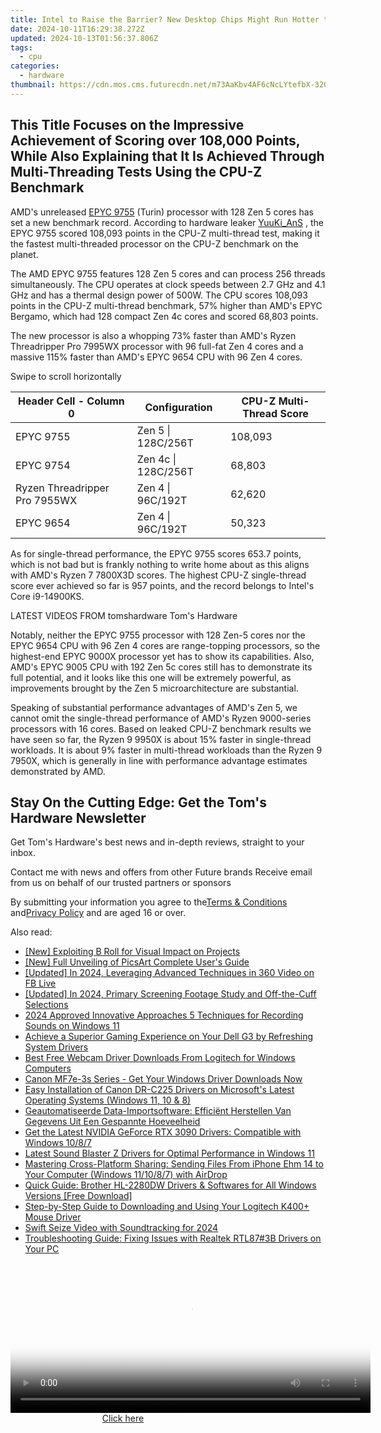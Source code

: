 ```yaml
---
title: Intel to Raise the Barrier? New Desktop Chips Might Run Hotter than Ever Before with Elevated Heat Ceilings for Arrow Lake Series
date: 2024-10-11T16:29:38.272Z
updated: 2024-10-13T01:56:37.806Z
tags:
  - cpu
categories:
  - hardware
thumbnail: https://cdn.mos.cms.futurecdn.net/m73AaKbv4AF6cNcLYtefbX-320-80.jpg
---
```


## This Title Focuses on the Impressive Achievement of Scoring over 108,000 Points, While Also Explaining that It Is Achieved Through Multi-Threading Tests Using the CPU-Z Benchmark

AMD's unreleased [EPYC 9755](https://www.tomshardware.com/pc-components/cpus/amd-announces-3nm-epyc-turin-launching-with-192-cores-and-384-threads-in-second-half-of-2024-54x-faster-than-intel-xeon-in-ai-workload) (Turin) processor with 128 Zen 5 cores has set a new benchmark record. According to hardware leaker [YuuKi_AnS](https://x.com/yuuki%5Fans/status/1816185684753015066) , the EPYC 9755 scored 108,093 points in the CPU-Z multi-thread test, making it the fastest multi-threaded processor on the CPU-Z benchmark on the planet.

 The AMD EPYC 9755 features 128 Zen 5 cores and can process 256 threads simultaneously. The CPU operates at clock speeds between 2.7 GHz and 4.1 GHz and has a thermal design power of 500W. The CPU scores 108,093 points in the CPU-Z multi-thread benchmark, 57% higher than AMD's EPYC Bergamo, which had 128 compact Zen 4c cores and scored 68,803 points.

 The new processor is also a whopping 73% faster than AMD's Ryzen Threadripper Pro 7995WX processor with 96 full-fat Zen 4 cores and a massive 115% faster than AMD's EPYC 9654 CPU with 96 Zen 4 cores.

 Swipe to scroll horizontally

| Header Cell - Column 0        | Configuration       | CPU-Z Multi-Thread Score |
| ----------------------------- | ------------------- | ------------------------ |
| EPYC 9755                     | Zen 5 \| 128C/256T  | 108,093                  |
| EPYC 9754                     | Zen 4c \| 128C/256T | 68,803                   |
| Ryzen Threadripper Pro 7955WX | Zen 4 \| 96C/192T   | 62,620                   |
| EPYC 9654                     | Zen 4 \| 96C/192T   | 50,323                   |

 As for single-thread performance, the EPYC 9755 scores 653.7 points, which is not bad but is frankly nothing to write home about as this aligns with AMD's Ryzen 7 7800X3D scores. The highest CPU-Z single-thread score ever achieved so far is 957 points, and the record belongs to Intel's Core i9-14900KS.

 LATEST VIDEOS FROM tomshardware Tom's Hardware

 Notably, neither the EPYC 9755 processor with 128 Zen-5 cores nor the EPYC 9654 CPU with 96 Zen 4 cores are range-topping processors, so the highest-end EPYC 9000X processor yet has to show its capabilities. Also, AMD's EPYC 9005 CPU with 192 Zen 5c cores still has to demonstrate its full potential, and it looks like this one will be extremely powerful, as improvements brought by the Zen 5 microarchitecture are substantial.

 Speaking of substantial performance advantages of AMD's Zen 5, we cannot omit the single-thread performance of AMD's Ryzen 9000-series processors with 16 cores. Based on leaked CPU-Z benchmark results we have seen so far, the Ryzen 9 9950X is about 15% faster in single-thread workloads. It is about 9% faster in multi-thread workloads than the Ryzen 9 7950X, which is generally in line with performance advantage estimates demonstrated by AMD.

## Stay On the Cutting Edge: Get the Tom's Hardware Newsletter

 Get Tom's Hardware's best news and in-depth reviews, straight to your inbox.

 Contact me with news and offers from other Future brands  Receive email from us on behalf of our trusted partners or sponsors

 By submitting your information you agree to the[Terms & Conditions](https://futureplc.com/terms-conditions/) and[Privacy Policy](https://futureplc.com/privacy-policy/) and are aged 16 or over.

<ins class="adsbygoogle"
     style="display:block"
     data-ad-format="autorelaxed"
     data-ad-client="ca-pub-7571918770474297"
     data-ad-slot="1223367746"></ins>

<ins class="adsbygoogle"
     style="display:block"
     data-ad-client="ca-pub-7571918770474297"
     data-ad-slot="8358498916"
     data-ad-format="auto"
     data-full-width-responsive="true"></ins>

<span class="atpl-alsoreadstyle">Also read:</span>
<div><ul>
<li><a href="https://some-techniques.techidaily.com/new-exploiting-b-roll-for-visual-impact-on-projects/"><u>[New] Exploiting B Roll for Visual Impact on Projects</u></a></li>
<li><a href="https://article-posts.techidaily.com/new-full-unveiling-of-picsart-complete-users-guide/"><u>[New] Full Unveiling of PicsArt Complete User's Guide</u></a></li>
<li><a href="https://facebook-videos.techidaily.com/updated-in-2024-leveraging-advanced-techniques-in-360-video-on-fb-live/"><u>[Updated] In 2024, Leveraging Advanced Techniques in 360 Video on FB Live</u></a></li>
<li><a href="https://desktop-recording.techidaily.com/updated-in-2024-primary-screening-footage-study-and-off-the-cuff-selections/"><u>[Updated] In 2024, Primary Screening Footage Study and Off-the-Cuff Selections</u></a></li>
<li><a href="https://some-knowledge.techidaily.com/2024-approved-innovative-approaches-5-techniques-for-recording-sounds-on-windows-11/"><u>2024 Approved Innovative Approaches 5 Techniques for Recording Sounds on Windows 11</u></a></li>
<li><a href="https://hardware-help.techidaily.com/achieve-a-superior-gaming-experience-on-your-dell-g3-by-refreshing-system-drivers/"><u>Achieve a Superior Gaming Experience on Your Dell G3 by Refreshing System Drivers</u></a></li>
<li><a href="https://win-amazing.techidaily.com/best-free-webcam-driver-downloads-from-logitech-for-windows-computers/"><u>Best Free Webcam Driver Downloads From Logitech for Windows Computers</u></a></li>
<li><a href="https://hardware-help.techidaily.com/canon-mf7e-3s-series-get-your-windows-driver-downloads-now/"><u>Canon MF7e-3s Series - Get Your Windows Driver Downloads Now</u></a></li>
<li><a href="https://hardware-help.techidaily.com/easy-installation-of-canon-dr-c225-drivers-on-microsofts-latest-operating-systems-windows-11-10-and-8/"><u>Easy Installation of Canon DR-C225 Drivers on Microsoft's Latest Operating Systems (Windows 11, 10 & 8)</u></a></li>
<li><a href="https://discover-exceptional.techidaily.com/geautomatiseerde-data-importsoftware-efficient-herstellen-van-gegevens-uit-een-gespannte-hoeveelheid/"><u>Geautomatiseerde Data-Importsoftware: Efficiënt Herstellen Van Gegevens Uit Een Gespannte Hoeveelheid</u></a></li>
<li><a href="https://hardware-help.techidaily.com/get-the-latest-nvidia-geforce-rtx-3090-drivers-compatible-with-windows-1087/"><u>Get the Latest NVIDIA GeForce RTX 3090 Drivers: Compatible with Windows 10/8/7</u></a></li>
<li><a href="https://hardware-help.techidaily.com/latest-sound-blaster-z-drivers-for-optimal-performance-in-windows-11/"><u>Latest Sound Blaster Z Drivers for Optimal Performance in Windows 11</u></a></li>
<li><a href="https://win-manuals.techidaily.com/mastering-cross-platform-sharing-sending-files-from-iphone-ehm-14-to-your-computer-windows-111087-with-airdrop/"><u>Mastering Cross-Platform Sharing: Sending Files From iPhone Ehm 14 to Your Computer (Windows 11/10/8/7) with AirDrop</u></a></li>
<li><a href="https://hardware-help.techidaily.com/quick-guide-brother-hl-2280dw-drivers-and-softwares-for-all-windows-versions-free-download/"><u>Quick Guide: Brother HL-2280DW Drivers & Softwares for All Windows Versions [Free Download]</u></a></li>
<li><a href="https://hardware-help.techidaily.com/step-by-step-guide-to-downloading-and-using-your-logitech-k400plus-mouse-driver/"><u>Step-by-Step Guide to Downloading and Using Your Logitech K400+ Mouse Driver</u></a></li>
<li><a href="https://visual-screen-recording.techidaily.com/swift-seize-video-with-soundtracking-for-2024/"><u>Swift Seize Video with Soundtracking for 2024</u></a></li>
<li><a href="https://hardware-help.techidaily.com/troubleshooting-guide-fixing-issues-with-realtek-rtl873b-drivers-on-your-pc/"><u>Troubleshooting Guide: Fixing Issues with Realtek RTL87#3B Drivers on Your PC</u></a></li>
</ul></div>

<!-- affiliate ads begin -->
<span id="1982508">
					<video width="576" height="240" style="cursor:pointer"
           poster="//a.impactradius-go.com/display-clicktoplayimage/1982508.png"
           onclick="if(!this.playClicked){this.play();this.setAttribute('controls',true);this.playClicked=true;}">
	   <source src="//a.impactradius-go.com/display-ad/22993-1982508">
	   <img src="//a.impactradius-go.com/display-clicktoplayimage/1982508.png" style="border: none; height: 100%; width: 100%; object-fit: contain">
	</video>
	<div style="width:360px;text-align:center"><a href="javascript:window.open(decodeURIComponent('https%3A%2F%2Fhomestyler.sjv.io%2Fc%2F5597632%2F1982508%2F22993'), '_blank');void(0);">Click here</a></div>
</span>
<img height="0" width="0" src="https://imp.pxf.io/i/5597632/1982508/22993" style="position:absolute;visibility:hidden;" border="0" />
<!-- affiliate ads end -->

